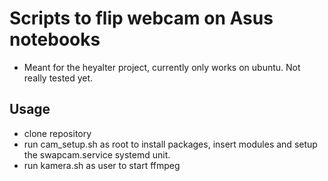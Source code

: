 # Scripts to flip webcam on Asus notebooks
- Meant for the heyalter project, currently only works on ubuntu. Not really tested yet.

## Usage ##
- clone repository
- run cam_setup.sh as root to install packages, insert modules and setup the swapcam.service systemd unit.
- run kamera.sh as user to start ffmpeg
